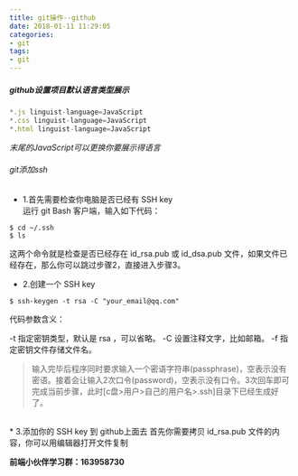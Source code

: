 ```yaml
---
title: git操作--github
date: 2018-01-11 11:29:05
categories:
- git
tags:
- git
---
```

##### github设置项目默认语言类型展示
```javascript
*.js linguist-language=JavaScript
*.css linguist-language=JavaScript
*.html linguist-language=JavaScript
```
*末尾的JavaScript可以更换你要展示得语言*  
###### git添加ssh
* 1.首先需要检查你电脑是否已经有 SSH key    
运行 git Bash 客户端，输入如下代码：
```
$ cd ~/.ssh
$ ls
```
这两个命令就是检查是否已经存在 id_rsa.pub 或 id_dsa.pub 文件，如果文件已经存在，那么你可以跳过步骤2，直接进入步骤3。
* 2.创建一个 SSH key 
```
$ ssh-keygen -t rsa -C "your_email@qq.com"
```
代码参数含义：

-t 指定密钥类型，默认是 rsa ，可以省略。
-C 设置注释文字，比如邮箱。
-f 指定密钥文件存储文件名。
>输入完毕后程序同时要求输入一个密语字符串(passphrase)，空表示没有密语。接着会让输入2次口令(password)，空表示没有口令。3次回车即可完成当前步骤，此时[c盘>用户>自己的用户名>.ssh]目录下已经生成好了。

<br/>
* 3.添加你的 SSH key 到 github上面去
首先你需要拷贝 id_rsa.pub 文件的内容，你可以用编辑器打开文件复制

**前端小伙伴学习群：163958730**